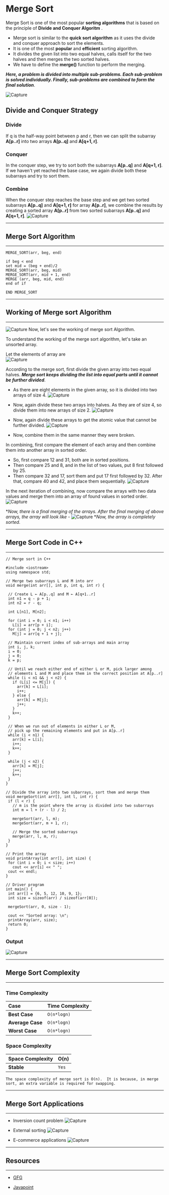 
# Merge Sort

 Merge Sort is one of the most popular **sorting algorithms** that is based on the principle of **Divide and Conquer Algoritm** .

 - Merge sort is similar to the **quick sort algorithm** as it uses the divide and conquer approach to sort the elements. 
 - It is one of the most **popular** and **efficient** sorting algorithm.
 - It divides the given list into two equal halves, calls itself for the two halves and then merges the two sorted halves. 
 - We have to define the **merge()** function to perform the merging.


 ***Here, a problem is divided into multiple sub-problems. Each sub-problem is solved individually. Finally, sub-problems are combined to form the final solution***.

![Capture](https://cdn.programiz.com/cdn/farfuture/PRTu8e23Uz212XPrrzN_uqXkVZVY_E0Ta8GZp61-zvw/mtime:1586425911/sites/tutorial2program/files/merge-sort-example_0.png)


## **Divide and Conquer Strategy**

### Divide
If q is the half-way point between p and r, then we can split the subarray **A[p..r]** into two arrays **A[p..q]** and **A[q+1, r]**.

### Conquer
In the conquer step, we try to sort both the subarrays **A[p..q]** and **A[q+1, r]**. If we haven't yet reached the base case, we again divide both these subarrays and try to sort them.
### Combine
When the conquer step reaches the base step and we get two sorted subarrays **A[p..q]** and **A[q+1, r]** for array **A[p..r]**, we combine the results by creating a sorted array **A[p..r]** from two sorted subarrays **A[p..q]** and **A[q+1, r]**.
![Capture](https://cdn.programiz.com/cdn/farfuture/m8XujxD0B6qF81Hq-q30SP4nmJlMuaHdYNkKIyNt-hk/mtime:1586425921/sites/tutorial2program/files/merge-sort-in-action---merge-step-simple.png)
* * * * *

## **Merge Sort Algorithm**
--------------------
```
MERGE_SORT(arr, beg, end)  
  
if beg < end  
set mid = (beg + end)/2  
MERGE_SORT(arr, beg, mid)  
MERGE_SORT(arr, mid + 1, end)  
MERGE (arr, beg, mid, end)  
end of if  
  
END MERGE_SORT  
```
* * * * *
## **Working of Merge sort Algorithm**
--------------------
![Capture](https://favtutor.com/resources/images/uploads/merge_sort_python.png)
  Now, let's see the working of merge sort Algorithm.

  To understand the working of the merge sort algorithm, let's take an unsorted array. 

 Let the elements of array are  
![Capture](https://static.javatpoint.com/ds/images/merge-sort.png)

According to the merge sort, first divide the given array into two equal halves. 
***Merge sort keeps dividing the list into equal parts until it cannot be further divided***.

* As there are eight elements in the given array, so it is divided into two arrays of size 4.
![Capture](https://static.javatpoint.com/ds/images/merge-sort2.png)


* Now, again divide these two arrays into halves. As they are of size 4, so divide them into new arrays of size 2.
![Capture](https://static.javatpoint.com/ds/images/merge-sort3.png)

* Now, again divide these arrays to get the atomic value that cannot be further divided.
![Capture](https://static.javatpoint.com/ds/images/merge-sort4.png)
* Now, combine them in the same manner they were broken.

In combining, first compare the element of each array and then combine them into another array in sorted order.

 - So, first compare 12 and 31, both are in sorted positions. 
  - Then compare 25 and 8, and in the list of two values, put 8 first followed by 25. 
 - Then compare 32 and 17, sort them and put 17 first followed by 32. After that, compare 40 and 42, and place them sequentially.
![Capture](https://static.javatpoint.com/ds/images/merge-sort5.png)

In the next iteration of combining, now compare the arrays with two data values and merge them into an array of found values in sorted order.
![Capture](https://static.javatpoint.com/ds/images/merge-sort6.png)

**Now, there is a final merging of the arrays. After the final merging of above arrays, the array will look like -*
![Capture](https://static.javatpoint.com/ds/images/merge-sort7.png)
**Now, the array is completely sorted.*
* * * * *

## **Merge Sort Code in C++**
--------------------
 ```
// Merge sort in C++

#include <iostream>
using namespace std;

// Merge two subarrays L and M into arr
void merge(int arr[], int p, int q, int r) {
  
  // Create L ← A[p..q] and M ← A[q+1..r]
  int n1 = q - p + 1;
  int n2 = r - q;

  int L[n1], M[n2];

  for (int i = 0; i < n1; i++)
    L[i] = arr[p + i];
  for (int j = 0; j < n2; j++)
    M[j] = arr[q + 1 + j];

  // Maintain current index of sub-arrays and main array
  int i, j, k;
  i = 0;
  j = 0;
  k = p;

  // Until we reach either end of either L or M, pick larger among
  // elements L and M and place them in the correct position at A[p..r]
  while (i < n1 && j < n2) {
    if (L[i] <= M[j]) {
      arr[k] = L[i];
      i++;
    } else {
      arr[k] = M[j];
      j++;
    }
    k++;
  }

  // When we run out of elements in either L or M,
  // pick up the remaining elements and put in A[p..r]
  while (i < n1) {
    arr[k] = L[i];
    i++;
    k++;
  }

  while (j < n2) {
    arr[k] = M[j];
    j++;
    k++;
  }
}

// Divide the array into two subarrays, sort them and merge them
void mergeSort(int arr[], int l, int r) {
  if (l < r) {
    // m is the point where the array is divided into two subarrays
    int m = l + (r - l) / 2;

    mergeSort(arr, l, m);
    mergeSort(arr, m + 1, r);

    // Merge the sorted subarrays
    merge(arr, l, m, r);
  }
}

// Print the array
void printArray(int arr[], int size) {
  for (int i = 0; i < size; i++)
    cout << arr[i] << " ";
  cout << endl;
}

// Driver program
int main() {
  int arr[] = {6, 5, 12, 10, 9, 1};
  int size = sizeof(arr) / sizeof(arr[0]);

  mergeSort(arr, 0, size - 1);

  cout << "Sorted array: \n";
  printArray(arr, size);
  return 0;
}

 ```
 ### Output ###
 ![Capture](https://user-images.githubusercontent.com/115069289/194468872-bc3c8962-d6d4-4152-a13b-ad8fffc9234a.JPG)

 * * * * *

 ## **Merge Sort Complexity**
--------------------












### Time Complexity


| Case | Time Complexity                |
| :-------- | :------------------------- |
| **Best Case** |`O(n*logn)` |
| **Average Case** |`O(n*logn)` |
| **Worst Case** |`O(n*logn)` |

###  Space Complexity

| Space Complexity | O(n)              |
| :-------- | :------------------------- |
| **Stable** |`Yes` |

``
The space complexity of merge sort is O(n). 
It is because, in merge sort, an extra variable is required for swapping.
``
* * * * *
## **Merge Sort Applications**
--------------------
- Inversion count problem
  ![Capture](https://media.geeksforgeeks.org/wp-content/uploads/count1.jpg)

- External sorting
![Capture](https://static.javatpoint.com/dbms/images/external-sort-merge-algorithm.png)
- E-commerce applications
![Capture](https://www.meme-arsenal.com/memes/72ec72af711382663ea6a337f7e4fb2d.jpg)
* * * * *
## **Resources**
--------------------






- [GFG](https://www.geeksforgeeks.org/merge-sort/?ref=lbp)

- [Javapoint](https://www.javatpoint.com/merge-sort)



